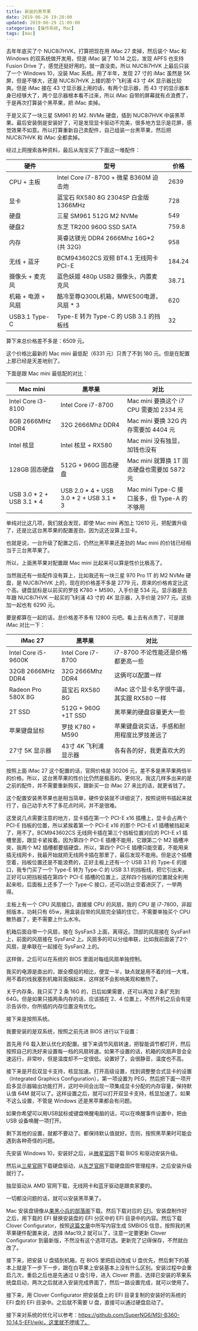 ```yaml
---
title: 新装的黑苹果
date: 2019-06-26 19:28:00
updated: 2019-06-29 21:09:00
categories: [操作系统, Mac]
tags: [mac]
---
```


去年年底买了个 NUC8i7HVK，打算把现在用 iMac 27 卖掉，然后装个 Mac 和 Windows 的双系统做开发用，但是 iMac 装了 10.14 之后，发现 APFS 也支持 Fusion Drive 了，感觉还挺好用的。就一直没卖。所以 NUC8i7HVK 上最后只装了一个 Windows 10，没装 Mac 系统。用了半年，发现 27 寸的 iMac 虽然是 5K 屏，但是不够大，还是 NUC8i7HVK 上接的那个飞利浦 43 寸 4K 显示器比较爽。但是 iMac 接在 43 寸显示器上用的话，有两个显示器，而 43 寸的显示器本身已经够大了，两个显示器根本看不过来，所以 iMac 自带的屏幕就有点浪费了，于是再次打算装个黑苹果，把 iMac 卖掉。

于是又买了一块三星 SM961 的 M2. NVMe 硬盘，插到 NUC8i7HVK 中装黑苹果。最后安装倒是安装好了，可是发现显卡驱动不完美，很多地方显示是花屏，感觉效果不如意。所以打算重新自己卖配件，自己组装一台黑苹果，然后把 NUC8i7HVK 和 iMac 全都卖掉。

经过上网搜索各种资料，最后从淘宝买了下面这一堆配件：

|         硬件       |                   型号                  |   价格   |
|--------------------|-----------------------------------------|----------|
|      CPU + 主板    | Intel Core i7-8700 + 微星 B360M 迫击炮  |  2639    |
|         显卡       | 蓝宝石 RX580 8G 2304SP 白金版 1366MHz   |   728    |
|         硬盘       | 三星 SM961 512G M2 NVMe                 |   549    |
|         硬盘2      | 东芝 TR200 960G SSD SATA                |   759.8  |
|         内存       | 英睿达镁光 DDR4 2666Mhz 16G*2 (共 32G)  |   958    |
|     无线 + 蓝牙    | BCM943602CS 双频 BT4.1 无线网卡 PCI-E   |   184.24 |
|   摄像头 + 麦克风  | 蓝色妖姬 480p USB2 摄像头，内置麦克风   |    38.71 |
| 机箱 + 电源 + 风扇 | 酷冷至尊Q300L机箱，MWE500电源，风扇 * 3 |   620    |
|    USB3.1 Type-C   | Type-E 转为 Type-C 的 USB 3.1 的挡板线  |    32    |

算下来总价格差不多是：6509 元。

这个价格比最新的 Mac mini 最低配（6331 元）只贵了不到 180 元。但是在配置上那已经是天差地别了。

下面是跟 Mac mini 最低配的对比：

|         Mac mini          |                 黑苹果                  |                       对比                   |
|---------------------------|-----------------------------------------|----------------------------------------------|
|    Intel Core i3-8100     |           Intel Core i7-8700            | Mac mini 要换这个 i7 CPU 需要加 2334 元      |
|     8GB 2666MHz DDR4      |            32G 2666Mhz DDR4             | Mac mini 要换 32G 内存需要加 4404 元         |
|        Intel 核显         |           Intel 核显 + RX580            | Mac mini 没有独显，加钱也没有                |
|      128GB 固态硬盘       |          512G + 960G 固态硬盘           | Mac mini 就算换 1T 固态硬盘也需要加 5872 元  |
| USB 3.0 * 2 + USB 3.1 * 4 | USB 2.0 * 4 + USB 3.0 * 2 + USB 3.1 * 3 | Mac mini Type-C 接口虽多，但 Type-A 的不够用 |

单纯对比这几项，我们就会发现，即使 Mac mini 再加上 12610 元，把配置升级了，还是比这台黑苹果的配置差劲，因为这还没算上显卡。

也就是说，一台升级了配置之后，仍然比黑苹果还差劲的 Mac mini 的价钱已经相当于三台黑苹果了。

所以，上面黑苹果对配置跟 Mac mini 比起来可以算是性价比极高了。

当然我还有一些配件没有算上，比如我还有一块三星 970 Pro 1T 的 M2 NVMe 硬盘，是 NUC8i7HVK 上的，现在的价格差不多是 2779 元，原来的价格肯定比这个高。键盘鼠标是以前买的罗技 K780 + M590，入手价是 534 元。显示器是去年跟 NUC8i7HVK 一起买的飞利浦 43 寸的 4K 显示器，入手价是 2977 元。这些加一起也有 6290 元。

要是都算在一起的话，总价格差不多有 12800 元吧。看上去有点贵了，可是跟 iMac 对比一下：

|      iMac 27        |        黑苹果        |                       对比                  |
|---------------------|----------------------|---------------------------------------------|
| Intel Core i5-9600K |  Intel Core i7-8700  | i7-8700 不论性能还是价格都更高一些          |
|  32GB 2666MHz DDR4  |   32G 2666Mhz DDR4   | 这俩可以配置一样                            |
| Radeon Pro 580X 8G  |   蓝宝石 RX580 8G    | iMac 这个显卡名字很牛逼，其实跟 RX580 一样  |
|       2T SSD        | 512G + 960G +1T SSD  | 黑苹果的硬盘容量更大一些                    |
|    苹果键盘鼠标     |  罗技 K780 + M590    | 苹果键盘说实话，手感和耐用程度比罗技差远了  |
|   27寸 5K 显示器    | 43寸 4K 飞利浦显示器 | 各有各的好，我更喜欢大的                    |

按照上面 iMac 27 这个配置的话，官网价格是 30206 元，差不多是黑苹果两倍半的价格。所以，这台黑苹果的性价比仍然是极高的。更何况，我这几样多出来的是之前的配件，并不需要重新购买，跟新买一台 iMac 27 来比的话，就更省钱了。

这个配置安装黑苹果也是相当简单，硬件安装就不详细说了，按照说明书插起来就行了，自己动手大不了多花点时间，并不是很难。

这里说几点需要注意的地方，显卡插在第一个 PCI-E x16 插槽上，显卡会占两个 PCI-E 挡板的位置，所以紧挨着第一个 PCI-E x16 的那个 PCI-E x1 插槽被挡起来了，用不了。BCM943602CS 无线网卡插在第三个挡板位置对应的 PCI-E x1 插槽里面，跟显卡紧挨着。因为第四个 PCI-E 插槽不能用，它跟第二个 M2 插槽冲突，我两个 M2 插槽都要插硬盘，所以，第四个 PCI-E 插槽只能空着，不能用来插无线网卡，我最开始就把无线网卡插在那里了，最后发现不能用。但是这个插槽空着，挡板位置还是不能浪费的，正好主板上还有一个 USB 3.1 的 Type-E 的接口，我专门买了一个 Type-E 转为 Type-C 的 USB 3.1 的挡板线，把它引出来，正好可以把挡板插在第四个 PCI-E 插槽的位置上，这样四个挡板的位置就全利用起来啦，后面板上还多了一个 Type-C 接口，还可以防止空着进灰了，一举两得。

主板上有一个 CPU 风扇接口，直接接 CPU 的风扇，我的 CPU 是 i7-7800，非超频版本，功耗只有 65w，用盒装自带的风扇完全镇的住它，不需要单独买个 CPU 散热器了，更不需要上什么水冷。

机箱后面自带一个风扇，接在 SysFan3 上面，离得近。顶部的风扇接在 SysFan1 上，前面的风扇接在 SysFan2 上。风扇多的可以分组串联，比如我前面装了2个风扇，是串联在一起接在 SysFan2 上的。

这样做，之后可以在系统的 BIOS 里面对每组风扇单独控制。

我买的电源是直出的，跟全模组的相比，便宜一半，缺点就是用不着的线一大堆，用不着的线我塞到机箱背面捆起来，这样就不会影响美观和散热了。

关于内存条，我只买了 2 条 16G 的，日后如果需要，还可以再加 2 条扩充到 64G。但是如果只插两条内存的话，应该插在 2、4 位置上，不然开机之后会有提示告诉你，你所插的内存位置没有优化。

接下来是按照系统。

我要安装的是双系统，按照之前先进 BIOS 进行以下设置：

首先用 F6 载入默认优化的配置。接下来调节风扇转速，把智能调节都打开，然后按照自己的洗好来设置每一档的风扇转速。如果不设置的话，机箱的风扇声音会全速运行，非常吵，但是温度却不一定很低。设置好了，会很静音，温度也不高。

接下来是开启双显卡支持，核显加速。打开高级设置，找到调整整合式显卡的设置（Integrated Graphics Configuration），第一项设置为 PEG，然后把下面一项开启多显示器输出功能打开，这时中间会出现一项集成显卡分配的内存容量，保持默认值 64M 就可以了。这样设置之后，就可以打开双显卡支持，核显加速了。如果不这么设置，不管是 Windows 还是黑苹果都会有问题。

如果你希望可以用USB鼠标或键盘唤醒电脑的话，可以在唤醒事件设置中，把由 USB 设备唤醒一项打开。

剩下其他的设置，就都不要动了。都保持默认值就好。否则，按照黑苹果时可能会遇到各种奇怪的问题。

先安装 Windows 10，安装好之后，从[微星官网](https://cn.msi.com/Motherboard/support/B360M-MORTAR)下载 BIOS 和驱动安装升级。

然后从[三星官网](https://www.samsung.com/semiconductor/minisite/ssd/download/tools/)下载硬盘驱动，从[东芝官网](https://ssd.toshiba-memory.com/cn-apac/download/)下载硬盘固件管理程序，之后安装升级就行了。

独显驱动从 AMD 官网下载，无线网卡和蓝牙驱动是跟卖家要的。

一切都没问题的话，就可以安装黑苹果了。

Mac 安装盘镜像从[果黑小兵的部落阁](https://blog.daliansky.net/)下载。然后下载对应的 [EFI](https://github.com/SuperNG6/MSI-B360-10.14.5-EFI/releases)。安装盘制作好之后，用下载的 EFI 替换安装盘的 EFI 分区中的 EFI 目录中的内容。然后下载 Clover Configurator，按照[这篇文章](https://sleele.com/2019/03/21/smbios/)中所写内容生成 SMBIOS 信息，按照我的黑苹果硬件配置来说，选择 iMac19,2 就可以了，注意一定要更新 Clover Configurator 到最新版，不然没有这个选项可选。更新完了记得保存，不然就白改了。

接下来，把安装 U 盘插到机箱，在 BIOS 里把启动改成 U 盘优先，然后剩下的基本上就是下一步下一步，跟在白苹果上安装基本上没有什么区别。安装过程中会重启几次，重启之后也是先通过 U 盘引导，进入 Clover 界面，选择已安装的苹果系统盘启动，两次之后就进入安装完成界面了，然后一路设置完成，就可以使用了。

接下来，用 Clover Configurator 把安装盘上的 EFI 目录复制的安装好的系统的 EFI 盘的 EFI 目录中。之后就不需要 U 盘，直接可以通过硬盘启动了。

接下来对系统的优化可以参考：https://github.com/SuperNG6/MSI-B360-10.14.5-EFI/wiki，这里就不啰嗦了。

